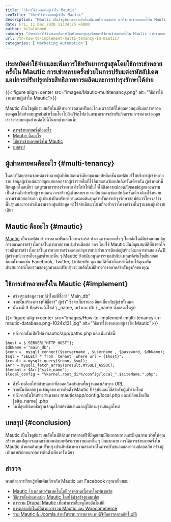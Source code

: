 ```yaml
---
title: "วิธีการใช้งานหลายผู้เช่าใน Mautic" 
seoTitle: "วิธีการใช้งานหลายผู้เช่าใน Mautic" 
description: "Mautic เป็นโซลูชันการตลาดอัตโนมัติแบบโอเพนซอร์ส การใช้การเช่าหลายครั้งใน Mautic ช่วยลดต้นทุนปรับปรุงประสิทธิภาพและความปลอดภัย" 
date: Fri, 11 Dec 2020 11:34:25 +0000
author: bilalahmed
summary: "ประหยัดค่าใช้จ่ายและเพิ่มการใช้ทรัพยากรสูงสุดโดยการใช้การเช่าหลายครั้งใน Mautic การเช่าหลายครั้งช่วยในการปรับแต่งรหัสอัปเดตแอปการปรับปรุงประสิทธิภาพการผลิตและการบำรุงรักษาได้ง่าย" 
url: /th/how-to-implement-multi-tenancy-in-mautic/
categories: ['Marketing Automation']
---
```


## ประหยัดค่าใช้จ่ายและเพิ่มการใช้ทรัพยากรสูงสุดโดยใช้การเช่าหลายครั้งใน Mautic การเช่าหลายครั้งช่วยในการปรับแต่งรหัสอัปเดตแอปการปรับปรุงประสิทธิภาพการผลิตและการบำรุงรักษาได้ง่าย

{{< figure align=center src="images/Mautic-multitenancy.png" alt="วิธีการใช้งานหลายผู้เช่าใน Mautic">}}

Mautic เป็นโซลูชันระบบอัตโนมัติทางการตลาดฟรีและโอเพ่นซอร์สที่ให้คุณควบคุมอีเมลการตลาดของคุณได้อย่างสมบูรณ์หน้าเชื่อมโยงไปถึงเวิร์กโฟลว์และมาตรการสำหรับกิจกรรมการตลาดของคุณ เราจะครอบคลุมส่วนต่อไปนี้ในบทช่วยสอนนี้:
  * [การเช่าหลายครั้งคืออะไร][1]
  * [Mautic คืออะไร][2]
  * [ใช้การเช่าหลายครั้งใน Mautic][3]
  * [บทสรุป][4]

## ผู้เช่าหลายคนคืออะไร {#multi-tenancy}

ในสถาปัตยกรรมซอฟต์แวร์หลายผู้เช่าอินสแตนซ์เดียวของแอปพลิเคชันซอฟต์แวร์ให้บริการผู้เช่าหลายราย ข้อมูลผู้เช่าแต่ละรายถูกแยกออกจากผู้เช่ารายอื่นที่ใช้อินสแตนซ์แอปพลิเคชันเดียวกัน ผู้เช่าเหล่านี้มีเหตุผลโดดเดี่ยว แต่บูรณาการทางร่างกาย สิ่งนี้ทำให้มั่นใจได้ถึงความปลอดภัยของข้อมูลและความเป็นส่วนตัวสำหรับผู้เช่าทุกคน การสร้างผู้เช่าหลายรายจากอินสแตนซ์แอปพลิเคชันเดียวต้องใช้หน่วยความจำน้อยกว่ามาก ผู้เช่าแบ่งปันทรัพยากรและลดต้นทุนสำหรับการบำรุงรักษาซอฟต์แวร์โครงสร้างพื้นฐานและการดำเนินงานของศูนย์ข้อมูล ค่าใช้จ่ายมีแนวโน้มที่จะต่ำกว่าโครงสร้างพื้นฐานของผู้เช่ารายเดียว

## Mautic คืออะไร {#mautic}

[Mautic][5] เป็นซอฟต์แวร์การตลาดฟรีและโอเพ่นซอร์ส ทำงานการตลาดซ้ำ ๆ โดยอัตโนมัติเช่นแคมเปญการตลาดการสร้างโอกาสในการขายการแบ่งส่วนติดต่อ ฯลฯ โดยใช้ Mautic มันมีคุณสมบัติที่น่าตกใจรวมถึงการสร้างโอกาสในการขายการสร้างแคมเปญการแบ่งส่วนการติดต่อผู้สร้างอีเมลการทดสอบ A/B ผู้สร้างหน้าการเลี้ยงดูตะกั่วและอื่น ๆ Mautic ยังสนับสนุนการรวมเข้ากับแพลตฟอร์มโซเชียลยอดนิยมทั้งหมดเช่น Facebook, Twitter, LinkedIn คุณสมบัติที่น่าทึ่งเหล่านี้ช่วยให้คุณเพิ่มประสบการณ์โดยรวมของลูกค้าและปรับปรุงระบบอัตโนมัติทางการตลาดสำหรับธุรกิจของคุณ

## ใช้การเช่าหลายครั้งใน Mautic {#implement}

  * สร้างฐานข้อมูลว่างเปล่าใหม่ที่ชื่อว่า“ Main_db”
  * จากนั้นสร้างตารางที่มีชื่อว่า“ ผู้เช่า” ซึ่งจะเก็บรายละเอียดเกี่ยวกับผู้เช่าทั้งหมด
  * มันจะมี 3 ฟิลด์รวมถึงไซต์ \ _name, url และ db \ _name ดังแสดงในรูป

{{< figure align=center src="images/How-to-implement-multi-tenancy-in-mautic-database.png-1024x131.jpg" alt="วิธีการใช้งานหลายผู้เช่าใน Mautic">}}

  * หลังจากนั้นเปิดไฟล์ mautic/app/paths.php และเพิ่มรหัสนี้:
```
$host = $_SERVER["HTTP_HOST"];
$dbName = "main_db";
$conn =  mysqli_connect($servername , $username , $password, $dbName);
$sql = "SELECT * from `tenant` where url = {$host}";
$result = mysqli_query($conn, $sql);
$Arr = mysqli_fetch_array($result,MYSQLI_ASSOC);
$tenant = $Arr["site_name"];
$local_config = "%kernel.root_dir%/config/local_".$siteName.".php";
```
  * สิ่งนี้จะเลือกไฟล์กำหนดค่าที่สอดคล้องกันบนพื้นฐานของเส้นทาง URL
  * จากนั้นคัดลอกฐานข้อมูลของการติดตั้ง Mautic ปัจจุบันและใช้สำหรับผู้เช่ารายใหม่
  * หลังจากนั้นให้สร้างสำเนาของ mautic/app/config/local.php และเปลี่ยนชื่อเป็น [site_name] .php
  * ในที่สุดอัปเดตชื่อฐานข้อมูลโฮสต์รหัสผ่านและผู้ใช้ตามฐานข้อมูลใหม่

## บทสรุป {#conclusion}

Mautic เป็นโซลูชันระบบอัตโนมัติด้านการตลาดฟรีที่มีคุณสมบัติหลากหลายและมีคุณภาพ ช่วยให้คุณสร้างแคมเปญการตลาดเซ็กเมนต์แบบฟอร์มรายงานและอื่น ๆ อีกมากมาย การใช้การเช่าหลายครั้งใน Mautic ช่วยลดต้นทุนปรับปรุงประสิทธิภาพความสามารถในการปรับขนาดและความปลอดภัย สร้างผู้เช่าหลายร้อยคนจากการติดตั้งเพียงครั้งเดียว

## สำรวจ
หากต้องการเรียนรู้เพิ่มเติมเกี่ยวกับ Mautic และ Facebook กรุณาเยี่ยมชม:
  * [Mautic | แพลตฟอร์มเทคโนโลยีการตลาดเนื้อหาโอเพ่นซอร์ส][5]
  * [วิธีการตั้งค่าแคมเปญ Mautic โดยใช้ตัวสร้างแคมเปญ][6]
  * [การรวม Drupal Mautic เพื่อทำการเลี้ยงดูโดยอัตโนมัติ][7]
  * [การตลาดอัตโนมัติด้วยการรวม Mautic และ Woocommerce][8]
  * [รวม Mautic & Joomla สำหรับระบบการตลาดแบบดิจิทัลการตลาดอัตโนมัติ][9]



 [1]: #multi-tenancy
 [2]: #mautic
 [3]: #implement
 [4]: #conclusion
 [5]: https://products.containerize.com/marketing-automation/mautic
 [6]: https://blog.containerize.com/marketing-automation/how-to-setup-marketing-campaigns-using-mautic-campaign-builder/
 [7]: https://blog.containerize.com/content-management/drupal-tutorial-automate-lead-growth-with-drupal-mautic/
 [8]: https://blog.containerize.com/blogging/marketing-automation-using-mautic-and-wordpress-woocommerce/
 [9]: https://blog.containerize.com/content-management/integrate-mautic-with-joomla-for-marketing-automation/
